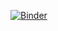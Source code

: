 [![Binder](https://mybinder.org/badge_logo.svg)](https://mybinder.org/v2/gh/patrikpolgari/teaching_eye_movements_and_target_selection/HEAD)
